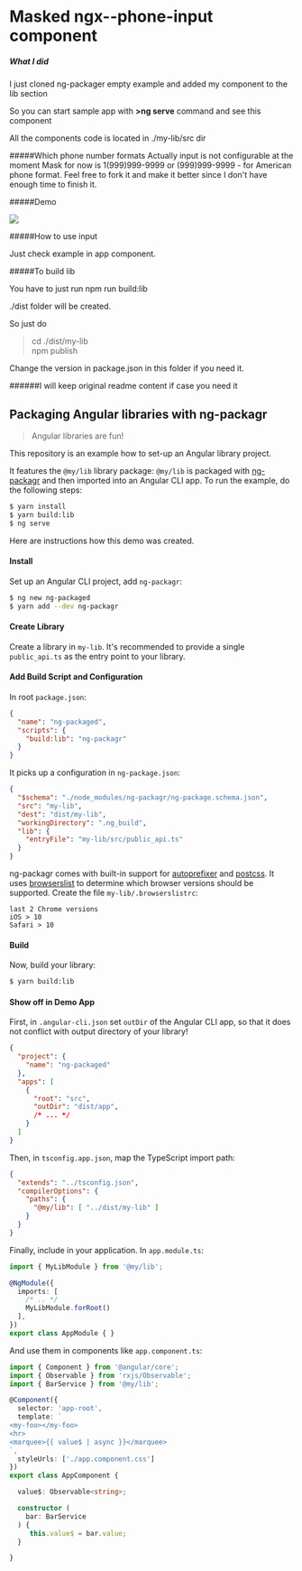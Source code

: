 # Masked ngx--phone-input component

##### What I did

I just cloned ng-packager empty example and added my component to the lib section

So you can start sample app with **>ng serve** command and see this component

All the components code is located in ./my-lib/src dir

#####Which phone number formats
Actually input is not configurable at the moment
Mask for now is 1(999)999-9999 or (999)999-9999 - for American phone format.
Feel free to fork it and make it better since I don't have enough time to finish it.

#####Demo

<img src="https://media.giphy.com/media/ujvVR2zeStL8zaytmT/giphy.gif">

#####How to use input

Just check example in app component.

#####To build lib
 
You have to just run npm run build:lib

./dist folder will be created.

So just do
>cd ./dist/my-lib \
 npm publish

Change the version in  package.json in this folder if you need it.


######I will keep original readme content if case you need it
## Packaging Angular libraries with ng-packagr

> Angular libraries are fun!

This repository is an example how to set-up an Angular library project.

It features the `@my/lib` library package: `@my/lib` is packaged with [ng-packagr](https://github.com/dherges/ng-packagr) and then imported into an Angular CLI app.
To run the example, do the following steps:

```bash
$ yarn install
$ yarn build:lib
$ ng serve
```

Here are instructions how this demo was created.


#### Install

Set up an Angular CLI project, add `ng-packagr`:

```bash
$ ng new ng-packaged
$ yarn add --dev ng-packagr
```


#### Create Library

Create a library in `my-lib`.
It's recommended to provide a single `public_api.ts` as the entry point to your library.


#### Add Build Script and Configuration

In root `package.json`:

```json
{
  "name": "ng-packaged",
  "scripts": {
    "build:lib": "ng-packagr"
  }
}
```

It picks up a configuration in `ng-package.json`:

```json
{
  "$schema": "./node_modules/ng-packagr/ng-package.schema.json",
  "src": "my-lib",
  "dest": "dist/my-lib",
  "workingDirectory": ".ng_build",
  "lib": {
    "entryFile": "my-lib/src/public_api.ts"
  }
}
```

ng-packagr comes with built-in support for [autoprefixer](https://github.com/postcss/autoprefixer) and [postcss](https://github.com/postcss/postcss).
It uses [browserslist](https://github.com/ai/browserslist) to determine which browser versions should be supported.
Create the file `my-lib/.browserslistrc`:

```
last 2 Chrome versions
iOS > 10
Safari > 10
```


#### Build

Now, build your library:

```bash
$ yarn build:lib
```


#### Show off in Demo App

First, in `.angular-cli.json` set `outDir` of the Angular CLI app, so that it does not conflict with output directory of your library!

```json
{
  "project": {
    "name": "ng-packaged"
  },
  "apps": [
    {
      "root": "src",
      "outDir": "dist/app",
      /* ... */
    }
  ]
}
```


Then, in `tsconfig.app.json`, map the TypeScript import path:

```json
{
  "extends": "../tsconfig.json",
  "compilerOptions": {
    "paths": {
      "@my/lib": [ "../dist/my-lib" ]
    }
  }
}
```

Finally, include in your application.
In `app.module.ts`:

```ts
import { MyLibModule } from '@my/lib';

@NgModule({
  imports: [
    /* .. */
    MyLibModule.forRoot()
  ],
})
export class AppModule { }
```

And use them in components like `app.component.ts`:

```ts
import { Component } from '@angular/core';
import { Observable } from 'rxjs/Observable';
import { BarService } from '@my/lib';

@Component({
  selector: 'app-root',
  template: `
<my-foo></my-foo>
<hr>
<marquee>{{ value$ | async }}</marquee>
`,
  styleUrls: ['./app.component.css']
})
export class AppComponent {

  value$: Observable<string>;

  constructor (
    bar: BarService
  ) {
     this.value$ = bar.value;
  }

}
```
